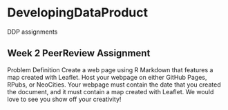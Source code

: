 # DevelopingDataProduct
DDP assignments
## Week 2 PeerReview Assignment
Problem Definition
  Create a web page using R Markdown that features a map created with Leaflet.
  Host your webpage on either GitHub Pages, RPubs, or NeoCities.
  Your webpage must contain the date that you created the document, and it must contain a map created with Leaflet. We would love to see you show off your creativity! 
